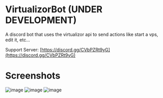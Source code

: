 # VirtualizorBot (UNDER DEVELOPMENT)
A discord bot that uses the virtualizor api to send actions like start a vps, edit it, etc...


 Support Server: [https://discord.gg/CVbPZRt9yG](https://discord.gg/CVbPZRt9yG)

# Screenshots
![image](https://user-images.githubusercontent.com/65133800/207172193-4fb34b8b-65d5-4b5b-bb0e-da463acdf8df.png)
![image](https://user-images.githubusercontent.com/65133800/207172259-60a12f36-5034-46d6-9794-13183aa0f82d.png)
![image](https://user-images.githubusercontent.com/65133800/207172317-c7ee177d-9dec-4e2e-bc0a-dd4c9dc7d24e.png)

